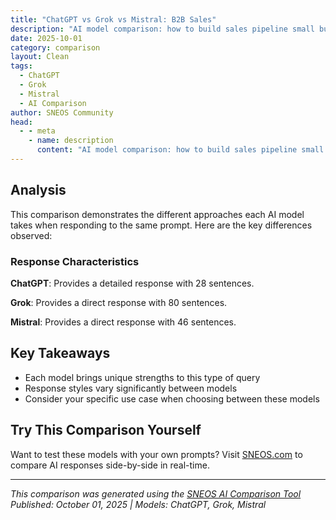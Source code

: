 ```yaml
---
title: "ChatGPT vs Grok vs Mistral: B2B Sales"
description: "AI model comparison: how to build sales pipeline small business..."
date: 2025-10-01
category: comparison
layout: Clean
tags:
  - ChatGPT
  - Grok
  - Mistral
  - AI Comparison
author: SNEOS Community
head:
  - - meta
    - name: description
      content: "AI model comparison: how to build sales pipeline small business..."
---
```


<ChatComparison
  title="ChatGPT vs Grok vs Mistral: B2B Sales"
  prompt="how to build sales pipeline small business"
  :responses='{
    "ChatGPT": "Building a sales pipeline for a small business is essential to systematically manage your sales opportunities and increase revenue. Here\u2019s a step-by-step guide to help you create an effective sales pipeline:\n\n### 1. Define Your Sales Process Stages\nBreak down the steps your prospects go through before becoming customers. Common stages include:\n- Lead generation\n- Lead qualification\n- Needs analysis\n- Proposal/quote\n- Negotiation\n- Closing\n\nCustomize these stages to fit your business model and sales cycle.\n\n### 2. Identify Your Ideal Customer Profile (ICP)\nUnderstand who your best customers are by defining characteristics like:\n- Industry\n- Company size\n- Location\n- Budget\n- Pain points\n\nThis helps you target and qualify leads more effectively.\n\n### 3. Generate and Capture Leads\nUse various methods to attract potential customers:\n- Website forms and landing pages\n- Social media marketing\n- Email campaigns\n- Networking events\n- Referrals\n\nSet up a system to capture and organize lead information.\n\n### 4. Qualify Your Leads\nNot every lead is worth pursuing. Qualify leads by asking questions to determine:\n- Budget\n- Authority (decision-maker status)\n- Need for your product/service\n- Timing or urgency\n\nThis ensures you focus on opportunities more likely to convert.\n\n### 5. Track Leads and Deals\nUse a CRM (Customer Relationship Management) tool to track your leads and where they are in the sales process. Popular small business CRMs include:\n- HubSpot CRM (free tier available)\n- Zoho CRM\n- Pipedrive\n- Salesforce Essentials\n\nMaintain updated data to understand your pipeline health.\n\n### 6. Develop and Use Sales Materials\nPrepare proposals, presentations, and FAQs that can help advance prospects through your pipeline stages efficiently.\n\n### 7. Nurture Leads\nNot all leads convert immediately. Use email nurturing sequences, follow-up calls, and personalized content to stay engaged with prospects.\n\n### 8. Analyze and Optimize Your Pipeline\nRegularly review pipeline metrics like:\n- Number of leads at each stage\n- Conversion rates between stages\n- Average deal size\n- Sales cycle length\n\nUse this data to improve your sales process and focus efforts where they work best.\n\n### 9. Train Your Sales Team\nIf you have employees, ensure they understand the pipeline process and use your CRM tools properly to keep information accurate.\n\n### 10. Stay Consistent and Patient\nBuilding a strong sales pipeline takes time. Consistent effort in lead generation, qualification, and follow-up will lead to predictable sales growth.\n\n---\n\n**Summary:**  \n- Define clear sales stages  \n- Know your ideal customers  \n- Gather and qualify leads  \n- Track deals with CRM  \n- Use effective sales materials  \n- Nurture and follow up  \n- Analyze pipeline performance  \n\nIf you want, I can recommend specific tools or templates to get you started. Would you like that?",
    "Grok": "Building a sales pipeline for a small business is a critical process that helps you organize and manage your sales efforts, track potential customers, and close deals more effectively. A sales pipeline is a visual representation of where prospects are in your sales process, from initial contact to final sale. Here\u2019s a step-by-step guide to building a sales pipeline for a small business:\n\n---\n\n### **1. Understand Your Sales Process**\nBefore creating a pipeline, map out the journey a prospect takes from being a lead to becoming a customer. Every business has a unique sales process, but it often includes the following stages:\n- **Lead Generation**: Identifying potential customers (e.g., through referrals, ads, social media, or events).\n- **Qualification**: Determining if the lead is a good fit for your product or service.\n- **Contact/Engagement**: Reaching out to the lead (via email, phone, or in-person).\n- **Proposal or Pitch**: Presenting your product or service as a solution to their needs.\n- **Negotiation/Objection Handling**: Addressing concerns or objections and discussing pricing or terms.\n- **Closing**: Finalizing the deal and getting a commitment.\n- **Follow-Up/Post-Sale**: Ensuring customer satisfaction and seeking referrals or repeat business.\n\nCustomize these stages based on how your small business operates.\n\n---\n\n### **2. Define Your Target Audience**\nIdentify who your ideal customers are. Create a customer profile or buyer persona by considering:\n- Demographics (age, gender, location, income level, etc.)\n- Pain points or challenges your product/service solves\n- Where they hang out (online or offline)\n- Their buying behavior and decision-making process\n\nA clear target audience helps you focus your sales efforts on the right people and avoid wasting time on unqualified leads.\n\n---\n\n### **3. Choose a Tool to Manage Your Pipeline**\nA sales pipeline can be managed manually (e.g., with spreadsheets) or with software. For a small business, consider:\n- **Spreadsheets**: Use tools like Excel or Google Sheets if you\u2019re just starting out. Create columns for each stage of the pipeline and rows for individual leads.\n- **CRM Software**: Invest in a Customer Relationship Management (CRM) system for more automation and efficiency. Affordable options for small businesses include:\n  - HubSpot CRM (free plan available)\n  - Zoho CRM\n  - Salesforce Essentials\n  - Pipedrive\n  - Freshsales\nThese tools help you track leads, automate follow-ups, and analyze sales performance.\n\n---\n\n### **4. Build Your Lead Generation Strategy**\nTo fill your pipeline with potential customers, use multiple channels to attract leads:\n- **Networking**: Attend local events, join business groups, or connect with industry peers for referrals.\n- **Social Media**: Use platforms like LinkedIn, Instagram, or Facebook to engage with prospects and share valuable content.\n- **Website/SEO**: Optimize your website for search engines and include lead capture forms (e.g., \u201CContact Us\u201D or \u201CGet a Free Quote\u201D).\n- **Email Marketing**: Build an email list and nurture leads with targeted campaigns.\n- **Paid Advertising**: Use Google Ads, social media ads, or local advertising to generate leads.\n- **Cold Outreach**: Send personalized emails or make calls to potential customers in your target market.\n- **Content Marketing**: Offer free resources (e.g., blogs, eBooks, webinars) to attract and educate leads.\n\nTrack where your leads come from to measure the effectiveness of each strategy.\n\n---\n\n### **5. Qualify Your Leads**\nNot every lead will become a customer. Use a qualification framework to prioritize high-potential prospects. A common method is BANT:\n- **Budget**: Can they afford your product/service?\n- **Authority**: Are they the decision-maker?\n- **Need**: Do they have a problem your business can solve?\n- **Timeline**: Are they ready to buy now or in the near future?\n\nFocus on leads that score high in these areas to maximize your time and effort.\n\n---\n\n### **6. Set Up Pipeline Stages and Assign Leads**\nOrganize your leads into the sales stages you defined earlier. For each lead, track:\n- Contact information\n- Current stage in the pipeline\n- Next steps or actions to take\n- Estimated deal value (if applicable)\n- Notes on conversations or objections\n\nMove leads through the pipeline as they progress. For example, a lead that agrees to a demo moves from \u201CContact\u201D to \u201CProposal.\u201D\n\n---\n\n### **7. Set Goals and Metrics**\nDefine measurable goals for your pipeline to track progress and improve performance. Examples include:\n- Number of leads generated per week/month\n- Conversion rate between stages (e.g., how many leads move from \u201CContact\u201D to \u201CProposal\u201D)\n- Average time to close a deal\n- Total revenue or number of deals closed per month\n\nReview these metrics regularly to identify bottlenecks or areas for improvement.\n\n---\n\n### **8. Nurture Relationships and Follow Up**\nMany sales are lost due to lack of follow-up. Stay top of mind by:\n- Sending personalized emails or messages\n- Providing value (e.g., sharing relevant content or tips)\n- Scheduling follow-up calls or meetings\n- Addressing objections or concerns promptly\n\nA CRM can help automate reminders for follow-ups so no lead falls through the cracks.\n\n---\n\n### **9. Train Yourself or Your Team**\nIf you have a small sales team, ensure everyone understands the pipeline process and how to use the tools. Focus on skills like:\n- Effective communication and active listening\n- Handling objections\n- Closing techniques\n- Using CRM software or tracking systems\n\nIf you\u2019re a solopreneur, invest time in learning sales strategies through online courses, books, or webinars.\n\n---\n\n### **10. Analyze and Optimize Your Pipeline**\nRegularly review your pipeline to see what\u2019s working and what isn\u2019t. Ask questions like:\n- Are leads getting stuck at a particular stage? Why?\n- Which lead sources are generating the most closed deals?\n- How long does it take to convert a lead into a customer?\n\nUse this data to refine your sales process, improve lead quality, and increase conversion rates.\n\n---\n\n### **Additional Tips for Small Businesses**\n- **Start Small**: Focus on a simple pipeline and scale as your business grows.\n- **Leverage Referrals**: Happy customers are a great source of new leads. Ask for testimonials or referrals after a successful sale.\n- **Be Consistent**: Regularly update your pipeline and follow up with leads to keep momentum.\n- **Personalize Interactions**: Small businesses can stand out by offering a personal touch in their sales approach.\n- **Budget Wisely**: Don\u2019t overspend on tools or advertising until you\u2019ve tested what works for your business.\n\n---\n\nBy following these steps, you\u2019ll create a structured sales pipeline that helps you manage leads, close more deals, and grow your small business. Start with a clear process, use the right tools, and continuously refine your approach based on results. If you have specific questions or need help with a particular step, feel free to ask!",
    "Mistral": "Building a sales pipeline for a small business involves several steps. Here\u0027s a simplified guide to help you get started:\n\n1. **Identify Your Target Audience:**\n   - Understand your ideal customer profile (ICP) and buyer personas.\n   - Consider demographics, firmographics, and behaviors.\n\n2. **Prospecting:**\n   - Find potential customers through various channels such as online research, networking, referrals, or purchasing lists.\n   - Tools like LinkedIn, Hunter.io, and ZoomInfo can help with this process.\n\n3. **Qualify Leads:**\n   - Determine if prospects are a good fit for your product/service.\n   - Consider their budget, authority, needs, and timeline (BANT).\n\n4. **Outreach:**\n   - Reach out to qualified leads through calls, emails, or LinkedIn messages.\n   - Personalize your communication to increase engagement.\n   - Consider using sales engagement tools like Outreach, SalesLoft, or Lemlist.\n\n5. **Follow-Up:**\n   - Consistently follow up with prospects who engage with your initial outreach.\n   - Provide valuable content and build relationships.\n\n6. **Sales Stages:**\n   - Define your sales stages, for example:\n     1. Initial Contact\n     2. Qualification\n     3. Demo/Presentation\n     4. Proposal\n     5. Negotiation/Review\n     6. Closed Won/Lost\n\n7. **CRM (Customer Relationship Management):**\n   - Use a CRM to track and manage your sales pipeline. Options include HubSpot, Zoho, Pipedrive, or Salesforce.\n   - Keep your CRM up-to-date with all interactions and progress.\n\n8. **Sales Forecasting:**\n   - Estimate the likelihood of closing deals and the expected revenue.\n   - This helps with resource planning and setting sales goals.\n\n9. **Pipeline Review:**\n   - Regularly review your pipeline to identify any bottlenecks or areas for improvement.\n   - Consider implementing a structured sales process like BANT, MEDDIC, or Sandler.\n\n10. **Continuous Improvement:**\n   - Always look for ways to optimize your sales pipeline and improve your sales process.\n   - Consider A/B testing, seeking feedback from prospects, and regularly training your sales team.\n\nHere\u0027s a simple sales pipeline example:\n\n1. Lead In (100 leads)\n2. Contact Made (70 leads)\n3. Qualified (40 leads)\n4. Demo/Presentation (25 leads)\n5. Proposal (15 leads)\n6. Closed Won (10 leads)\n\nIn this example, you would have a 10% win rate. To improve your win rate, you could work on improving your qualification process, demo skills, or proposal quality."
  }'
  published-date="15:09"
/>

## Analysis

This comparison demonstrates the different approaches each AI model takes when responding to the same prompt. Here are the key differences observed:

### Response Characteristics

**ChatGPT**: Provides a detailed response with 28 sentences. 

**Grok**: Provides a direct response with 80 sentences. 

**Mistral**: Provides a direct response with 46 sentences. 

## Key Takeaways

- Each model brings unique strengths to this type of query
- Response styles vary significantly between models
- Consider your specific use case when choosing between these models

## Try This Comparison Yourself

Want to test these models with your own prompts? Visit [SNEOS.com](https://sneos.com) to compare AI responses side-by-side in real-time.

---

*This comparison was generated using the [SNEOS AI Comparison Tool](https://sneos.com)*
*Published: October 01, 2025 | Models: ChatGPT, Grok, Mistral*
